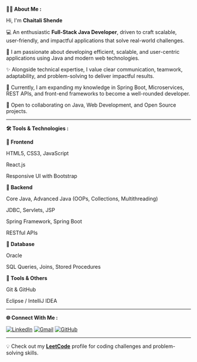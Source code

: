 ****👩‍💻 About Me :****

Hi, I'm  **Chaitali Shende**

💻 An enthusiastic **Full-Stack Java Developer**, driven to craft scalable, user-friendly, and impactful applications that solve real-world challenges.

🚀 I am passionate about developing efficient, scalable, and user-centric applications using Java and modern web technologies.

✨ Alongside technical expertise, I value clear communication, teamwork, adaptability, and problem-solving to deliver impactful results.

🌱 Currently, I am expanding my knowledge in Spring Boot, Microservices, REST APIs, and front-end frameworks to become a well-rounded developer.

🤝 Open to collaborating on Java, Web Development, and Open Source projects.

---

****🛠️ Tools & Technologies :****

**🔹 Frontend**

HTML5, CSS3, JavaScript 

React.js 

Responsive UI with Bootstrap

**🔹 Backend**

Core Java, Advanced Java (OOPs, Collections, Multithreading)

JDBC, Servlets, JSP

Spring Framework, Spring Boot

RESTful APIs

**🔹 Database**

Oracle 

SQL Queries, Joins, Stored Procedures

**🔹 Tools & Others**

Git & GitHub

Eclipse / IntelliJ IDEA

---

****🌐 Connect With Me :****

[![LinkedIn](https://img.icons8.com/color/48/000000/linkedin.png)](https://www.linkedin.com/in/chaitali-shende-a28779256)
[![Gmail](https://img.icons8.com/color/48/000000/gmail.png)](https://mail.google.com/mail/?view=cm&to=chaitaliishende@gmail.com)
[![GitHub](https://img.icons8.com/material-outlined/48/000000/github.png)](https://github.com/chaitali-shende)

---

💡 Check out my [**LeetCode**](https://leetcode.com/ChaitaliShende/) profile for coding challenges and problem-solving skills.



 
